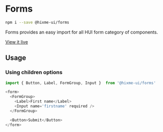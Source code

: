 # Forms

```bash
npm i --save @hixme-ui/forms
```
Forms provides an easy import for all HUI form category of components.

[View it live](https://hixme.github.io/hixme-ui/forms)

## Usage

### Using children options
```javascript
import { Button, Label, FormGroup, Input }  from '@hixme-ui/forms'

<form>
  <FormGroup>
    <Label>First name</Label>
    <Input name='firstname' required />
  </FormGroup>

  <Button>Submit</Button>
</form>
```

